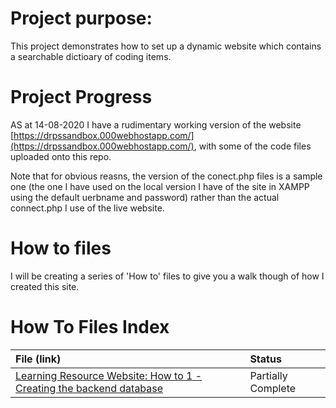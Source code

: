 # Project purpose:

This project demonstrates how to set up a dynamic website which contains a searchable dictioary of coding items.

# Project Progress

AS at 14-08-2020 I have a rudimentary working version of the website [https://drpssandbox.000webhostapp.com/](https://drpssandbox.000webhostapp.com/), with some of the code files uploaded onto this repo.

Note that for obvious reasns, the version of the conect.php files is a sample one (the one I have used on the local version I have of the site in XAMPP using the default uerbname and password) rather than the actual connect.php I use of the live website.

# How to files

I will be creating a series of 'How to' files to give you a walk though of how I created this site.

# How To Files Index

| File (link) | Status |
|:------|:---------|
| [Learning Resource Website: How to 1 - Creating the backend database](https://github.com/NeilParkerBSDC/L3Y1PSummerProject-Glossary/blob/master/code_dictionary_how_to_1.md) | Partially Complete |
